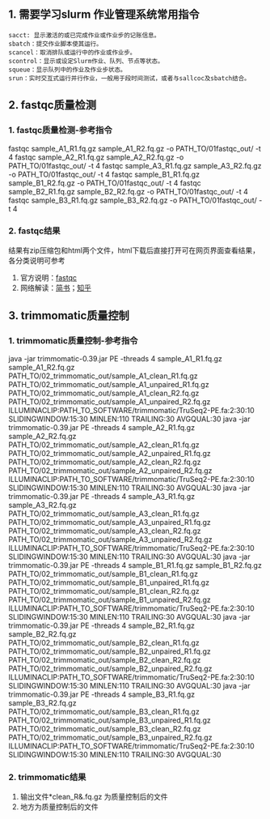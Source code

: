 ## 1. 需要学习slurm 作业管理系统常用指令
    sacct: 显示激活的或已完成作业或作业步的记账信息。
    sbatch：提交作业脚本使其运行。
    scancel：取消排队或运行中的作业或作业步。
    scontrol：显示或设定Slurm作业、队列、节点等状态。
    squeue：显示队列中的作业及作业步状态。
    srun：实时交互式运行并行作业，一般用于段时间测试，或者与sallcoc及sbatch结合。

## 2. fastqc质量检测
### 1. fastqc质量检测-参考指令
fastqc sample_A1_R1.fq.gz sample_A1_R2.fq.gz -o PATH_TO/01fastqc_out/ -t 4
fastqc sample_A2_R1.fq.gz sample_A2_R2.fq.gz -o PATH_TO/01fastqc_out/ -t 4
fastqc sample_A3_R1.fq.gz sample_A3_R2.fq.gz -o PATH_TO/01fastqc_out/ -t 4
fastqc sample_B1_R1.fq.gz sample_B1_R2.fq.gz -o PATH_TO/01fastqc_out/ -t 4
fastqc sample_B2_R1.fq.gz sample_B2_R2.fq.gz -o PATH_TO/01fastqc_out/ -t 4
fastqc sample_B3_R1.fq.gz sample_B3_R2.fq.gz -o PATH_TO/01fastqc_out/ -t 4

### 2. fastqc结果
结果有zip压缩包和html两个文件，html下载后直接打开可在网页界面查看结果，各分类说明可参考
1. 官方说明：[fastqc](https://www.bioinformatics.babraham.ac.uk/projects/fastqc/)
2. 网络解读：[简书](https://www.jianshu.com/p/fe6af418a8bc)；[知乎](https://zhuanlan.zhihu.com/p/88655260)

## 3. trimmomatic质量控制
### 1. trimmomatic质量控制-参考指令
java -jar trimmomatic-0.39.jar PE -threads 4 sample_A1_R1.fq.gz sample_A1_R2.fq.gz PATH_TO/02_trimmomatic_out/sample_A1_clean_R1.fq.gz PATH_TO/02_trimmomatic_out/sample_A1_unpaired_R1.fq.gz PATH_TO/02_trimmomatic_out/sample_A1_clean_R2.fq.gz PATH_TO/02_trimmomatic_out/sample_A1_unpaired_R2.fq.gz ILLUMINACLIP:PATH_TO_SOFTWARE/trimmomatic/TruSeq2-PE.fa:2:30:10 SLIDINGWINDOW:15:30 MINLEN:110 TRAILING:30 AVGQUAL:30
java -jar trimmomatic-0.39.jar PE -threads 4 sample_A2_R1.fq.gz sample_A2_R2.fq.gz PATH_TO/02_trimmomatic_out/sample_A2_clean_R1.fq.gz PATH_TO/02_trimmomatic_out/sample_A2_unpaired_R1.fq.gz PATH_TO/02_trimmomatic_out/sample_A2_clean_R2.fq.gz PATH_TO/02_trimmomatic_out/sample_A2_unpaired_R2.fq.gz ILLUMINACLIP:PATH_TO_SOFTWARE/trimmomatic/TruSeq2-PE.fa:2:30:10 SLIDINGWINDOW:15:30 MINLEN:110 TRAILING:30 AVGQUAL:30
java -jar trimmomatic-0.39.jar PE -threads 4 sample_A3_R1.fq.gz sample_A3_R2.fq.gz PATH_TO/02_trimmomatic_out/sample_A3_clean_R1.fq.gz PATH_TO/02_trimmomatic_out/sample_A3_unpaired_R1.fq.gz PATH_TO/02_trimmomatic_out/sample_A3_clean_R2.fq.gz PATH_TO/02_trimmomatic_out/sample_A3_unpaired_R2.fq.gz ILLUMINACLIP:PATH_TO_SOFTWARE/trimmomatic/TruSeq2-PE.fa:2:30:10 SLIDINGWINDOW:15:30 MINLEN:110 TRAILING:30 AVGQUAL:30
java -jar trimmomatic-0.39.jar PE -threads 4 sample_B1_R1.fq.gz sample_B1_R2.fq.gz PATH_TO/02_trimmomatic_out/sample_B1_clean_R1.fq.gz PATH_TO/02_trimmomatic_out/sample_B1_unpaired_R1.fq.gz PATH_TO/02_trimmomatic_out/sample_B1_clean_R2.fq.gz PATH_TO/02_trimmomatic_out/sample_B1_unpaired_R2.fq.gz ILLUMINACLIP:PATH_TO_SOFTWARE/trimmomatic/TruSeq2-PE.fa:2:30:10 SLIDINGWINDOW:15:30 MINLEN:110 TRAILING:30 AVGQUAL:30
java -jar trimmomatic-0.39.jar PE -threads 4 sample_B2_R1.fq.gz sample_B2_R2.fq.gz PATH_TO/02_trimmomatic_out/sample_B2_clean_R1.fq.gz PATH_TO/02_trimmomatic_out/sample_B2_unpaired_R1.fq.gz PATH_TO/02_trimmomatic_out/sample_B2_clean_R2.fq.gz PATH_TO/02_trimmomatic_out/sample_B2_unpaired_R2.fq.gz ILLUMINACLIP:PATH_TO_SOFTWARE/trimmomatic/TruSeq2-PE.fa:2:30:10 SLIDINGWINDOW:15:30 MINLEN:110 TRAILING:30 AVGQUAL:30
java -jar trimmomatic-0.39.jar PE -threads 4 sample_B3_R1.fq.gz sample_B3_R2.fq.gz PATH_TO/02_trimmomatic_out/sample_B3_clean_R1.fq.gz PATH_TO/02_trimmomatic_out/sample_B3_unpaired_R1.fq.gz PATH_TO/02_trimmomatic_out/sample_B3_clean_R2.fq.gz PATH_TO/02_trimmomatic_out/sample_B3_unpaired_R2.fq.gz ILLUMINACLIP:PATH_TO_SOFTWARE/trimmomatic/TruSeq2-PE.fa:2:30:10 SLIDINGWINDOW:15:30 MINLEN:110 TRAILING:30 AVGQUAL:30

### 2. trimmomatic结果
1. 输出文件*clean_R&.fq.gz 为质量控制后的文件
2. 地方为质量控制后的文件
